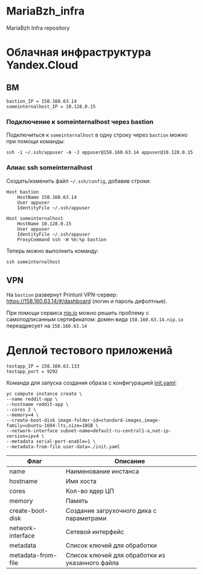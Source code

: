 # MariaBzh_infra
MariaBzh Infra repository

# Облачная инфраструктура Yandex.Cloud

## ВМ

``` text
bastion_IP = 158.160.63.14
someinternalhost_IP = 10.128.0.15
```

### Подключение к someinternalhost через bastion

Подключиться к `someinternalhost` в одну строку через `bastion` можно при помощи команды:
``` text
ssh -i ~/.ssh/appuser -A -J appuser@158.160.63.14 appuser@10.128.0.15
```

### Алиас ssh someinternalhost

Создать/изменить файл `~/.ssh/config`, добавив строки:
```text
Host bastion
	HostName 158.160.63.14
	User appuser
	IdentityFile ~/.ssh/appuser

Host someinternalhost
	HostName 10.128.0.15
	User appuser
	IdentityFile ~/.ssh/appuser
	ProxyCommand ssh -W %h:%p bastion
```

Теперь можно выполнить команду:
``` text
ssh someinternalhost
```

## VPN

На `bastion` развернут Printunl VPN-сервер: https://158.160.63.14/#/dashboard
(логин и пароль дефолтные).

При помощи сервиса [nip.io](https://nip.io/) можно решить проблему с самоподписанным сертификатом:
домен вида `158.160.63.14.nip.io` переадресует на `158.160.63.14`

# Деплой тестового приложениā

```text
testapp_IP = 158.160.63.133
testapp_port = 9292
```

Команда для запуска создания образа с конфигурацией [init.yaml](./init.yaml):
  ```text
  yc compute instance create \
  --name reddit-app \
  --hostname reddit-app \
  --cores 2 \
  --memory=4 \
  --create-boot-disk image-folder-id=standard-images,image-family=ubuntu-1604-lts,size=10GB \
  --network-interface subnet-name=default-ru-central1-a,nat-ip-version=ipv4 \
  --metadata serial-port-enable=1 \
  --metadata-from-file user-data=./init.yaml
  ```
| Флаг                | Описание                                        |
|---------------------|-------------------------------------------------|
| name                | Наименование инстанса                           |
| hostname            | Имя хоста                                       |
| cores               | Кол-во ядер ЦП                                  |
| memory              | Память                                          |
| create-boot-disk    | Создание загрухочного дика с параметрами        |
| network-interface   | Сетевой интерфейс                               |
| metadata            | Список ключей для обработки                     |
| metadata-from-file  | Список ключей для обработки из указанного файла |
